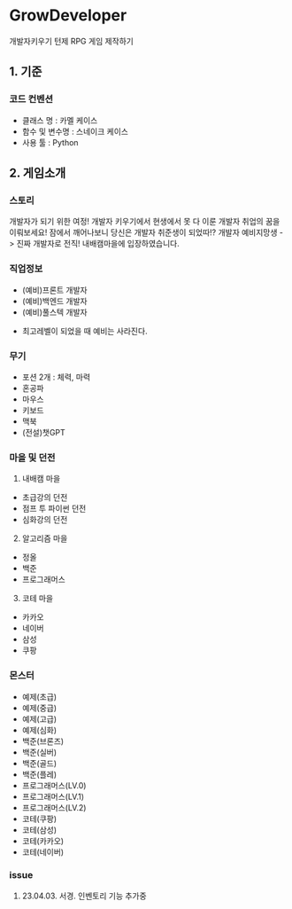 # GrowDeveloper
개발자키우기
턴제 RPG 게임 제작하기
  
  
## 1. 기준
### 코드 컨벤션
- 클래스 명 : 카멜 케이스
- 함수 및 변수명 : 스네이크 케이스
- 사용 툴 : Python
  
  
## 2. 게임소개
### 스토리
개발자가 되기 위한 여정! 개발자 키우기에서 현생에서 못 다 이룬 개발자 취업의 꿈을 이뤄보세요!
잠에서 깨어나보니 당신은 개발자 취준생이 되었따!? 개발자 예비지망생 -> 진짜 개발자로 전직!
내배캠마을에 입장하였습니다.
  
    
### 직업정보
- (예비)프론트 개발자
- (예비)백엔드 개발자
- (예비)풀스텍 개발자  
* 최고레벨이 되었을 때 예비는 사라진다.
  
    
### 무기
- 포션 2개 : 체력, 마력
- 혼공파
- 마우스
- 키보드
- 맥북
- (전설)챗GPT
  
    
### 마을 및 던전
1. 내배캠 마을
- 초급강의 던전
- 점프 투 파이썬 던전
- 심화강의 던전
2. 알고리즘 마을
- 정올
- 백준
- 프로그래머스
3. 코테 마을
- 카카오 
- 네이버
- 삼성
- 쿠팡
  
    
### 몬스터
- 예제(초급)
- 예제(중급)
- 예제(고급)
- 예제(심화)
- 백준(브론즈)
- 백준(실버)
- 백준(골드)
- 백준(플레)
- 프로그래머스(LV.0)
- 프로그래머스(LV.1)
- 프로그래머스(LV.2)
- 코테(쿠팡)
- 코테(삼성)
- 코테(카카오)
- 코테(네이버)

### issue
1. 23.04.03. 서경. 인벤토리 기능 추가중
